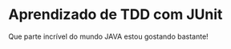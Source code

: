 <h1>Aprendizado de TDD com JUnit</h1>

<p>Que parte incrível do mundo JAVA estou gostando bastante!</p>
